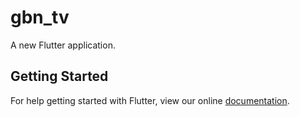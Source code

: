 # gbn_tv

A new Flutter application.

## Getting Started

For help getting started with Flutter, view our online
[documentation](https://flutter.io/).
